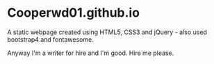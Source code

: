 # Cooperwd01.github.io

A static webpage created using HTML5, CSS3 and jQuery - also used bootstrap4 and fontawesome.

Anyway I'm a writer for hire and I'm good. Hire me please. 
